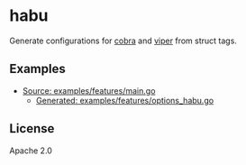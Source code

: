 # habu

Generate configurations for [cobra](https://github.com/spf13/cobra) and [viper](https://github.com/spf13/viper) from struct tags.

## Examples

* [Source: examples/features/main.go](examples/features/main.go)
    * [Generated: examples/features/options_habu.go](examples/features/options_habu.go)

## License

Apache 2.0
